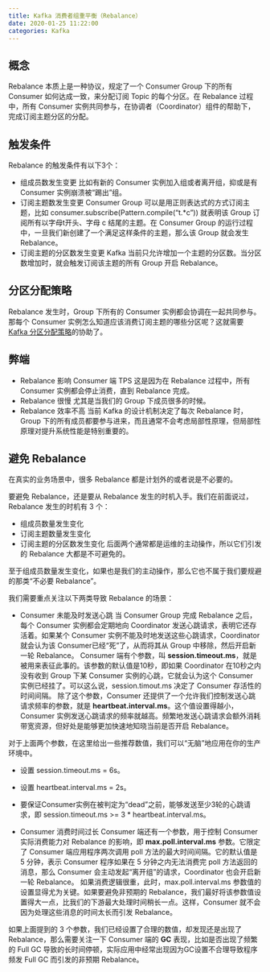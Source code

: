 ```yaml
---
title: Kafka 消费者组重平衡（Rebalance）
date: 2020-01-25 11:22:00
categories: Kafka
---
```

## 概念
Rebalance 本质上是一种协议，规定了一个 Consumer Group 下的所有 Consumer 如何达成一致，来分配订阅 Topic 的每个分区。在 Rebalance 过程中，所有 Consumer 实例共同参与，在协调者（Coordinator）组件的帮助下，完成订阅主题分区的分配。

## 触发条件
Rebalance 的触发条件有以下3个：
* 组成员数发生变更
比如有新的 Consumer 实例加入组或者离开组，抑或是有 Consumer 实例崩溃被“踢出”组。
* 订阅主题数发生变更
Consumer Group 可以是用正则表达式的方式订阅主题，比如 consumer.subscribe(Pattern.compile(“t.*c”)) 就表明该 Group 订阅所有以字母t开头、字母 c 结尾的主题。在 Consumer Group 的运行过程中，一旦我们新创建了一个满足这样条件的主题，那么该 Group 就会发生 Rebalance。
* 订阅主题的分区数发生变更
Kafka 当前只允许增加一个主题的分区数。当分区数增加时，就会触发订阅该主题的所有 Group 开启 Rebalance。

## 分区分配策略
Rebalance 发生时，Group 下所有的 Consumer 实例都会协调在一起共同参与。那每个 Consumer 实例怎么知道应该消费订阅主题的哪些分区呢？这就需要[Kafka 分区分配策略](https://cdrcool.github.io/2020/01/24/Kafka分区分配策略/)的协助了。

## 弊端
* Rebalance 影响 Consumer 端 TPS
这是因为在 Rebalance 过程中，所有 Consumer 实例都会停止消费，直到 Rebalance 完成。
* Rebalance 很慢
尤其是当我们的 Group 下成员很多的时候。
* Rebalance 效率不高
当前 Kafka 的设计机制决定了每次 Rebalance 时，Group 下的所有成员都要参与进来，而且通常不会考虑局部性原理，但局部性原理对提升系统性能是特别重要的。

## 避免 Rebalance
在真实的业务场景中，很多 Rebalance 都是计划外的或者说是不必要的。

要避免 Rebalance，还是要从 Rebalance 发生的时机入手。我们在前面说过，Rebalance 发生的时机有 3 个：
* 组成员数量发生变化
* 订阅主题数量发生变化
* 订阅主题的分区数发生变化
后面两个通常都是运维的主动操作，所以它们引发的 Rebalance 大都是不可避免的。

至于组成员数量发生变化，如果也是我们的主动操作，那么它也不属于我们要规避的那类“不必要 Rebalance”。


我们需要重点关注以下两类导致 Rebalance 的场景：

* Consumer 未能及时发送心跳
当 Consumer Group 完成 Rebalance 之后，每个 Consumer 实例都会定期地向 Coordinator 发送心跳请求，表明它还存活着。如果某个 Consumer 实例不能及时地发送这些心跳请求，Coordinator 就会认为该 Consumer已经“死”了，从而将其从 Group 中移除，然后开启新一轮 Rebalance。
Consumer 端有个参数，叫 **session.timeout.ms**，就是被用来表征此事的。该参数的默认值是10秒，即如果 Coordinator 在10秒之内没有收到 Group 下某 Consumer 实例的心跳，它就会认为这个 Consumer 实例已经挂了。可以这么说，session.timout.ms 决定了 Consumer 存活性的时间间隔。
除了这个参数，Consumer 还提供了一个允许我们控制发送心跳请求频率的参数，就是 **heartbeat.interval.ms**。这个值设置得越小，Consumer 实例发送心跳请求的频率就越高。频繁地发送心跳请求会额外消耗带宽资源，但好处是能够更加快速地知晓当前是否开启 Rebalance。

对于上面两个参数，在这里给出一些推荐数值，我们可以“无脑”地应用在你的生产环境中。
* 设置 session.timeout.ms = 6s。
* 设置 heartbeat.interval.ms = 2s。
* 要保证Consumer实例在被判定为“dead”之前，能够发送至少3轮的心跳请求，即 session.timeout.ms >= 3 * heartbeat.interval.ms。

* Consumer 消费时间过长
Consumer 端还有一个参数，用于控制 Consumer 实际消费能力对 Rebalance 的影响，即 **max.poll.interval.ms** 参数。它限定了 Consumer 端应用程序两次调用 poll 方法的最大时间间隔。它的默认值是 5 分钟，表示 Consumer 程序如果在 5 分钟之内无法消费完 poll 方法返回的消息，那么 Consumer 会主动发起“离开组”的请求，Coordinator 也会开启新一轮 Rebalance。
如果消费逻辑很重，此时，max.poll.interval.ms 参数值的设置显得尤为关键。如果要避免非预期的 Rebalance，我们最好将该参数值设置得大一点，比我们的下游最大处理时间稍长一点。这样，Consumer 就不会因为处理这些消息的时间太长而引发 Rebalance。

如果上面提到的 3 个参数，我们已经设置了合理的数值，却发现还是出现了 Rebalance，那么需要关注一下 Consumer 端的 **GC** 表现，比如是否出现了频繁的 Full GC 导致的长时间停顿，实际应用中经常出现因为GC设置不合理导致程序频发 Full GC 而引发的非预期 Rebalance。
